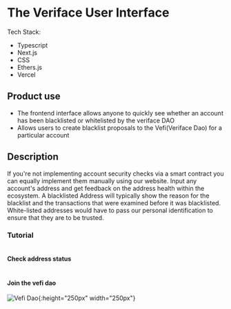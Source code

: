 # The Veriface User Interface

Tech Stack:
- Typescript
- Next.js
- CSS
- Ethers.js
- Vercel

## Product use
- The frontend interface allows anyone to quickly see whether an account has been blacklisted
or whitelisted by the veriface DAO
- Allows users to create blacklist proposals to the Vefi(Veriface Dao) for a particular account


## Description 
If you're not implementing account security  checks via a smart contract you can equally implement them manually using our website. Input any account's address and get feedback on the address health within the ecosystem. A blacklisted Address will typically show the reason for the blacklist and the transactions that were examined before it was blacklisted. White-listed addresses would have to pass our personal identification to ensure that they are to be trusted.

### Tutorial
![<img src="https://cdn.discordapp.com/attachments/1041029251165585519/1047496240507662406/Screenshot_72.png" width="190"/>](https://cdn.discordapp.com/attachments/1041029251165585519/1047496240507662406/Screenshot_72.png)

#### Check address status
![<img src="https://media.discordapp.net/attachments/1041029251165585519/1047496239807221800/Screenshot_74.png?width=500" width="190"/>](https://media.discordapp.net/attachments/1041029251165585519/1047496239807221800/Screenshot_74.png?width=1056&height=594)

#### Join the vefi dao
![Vefi Dao](https://user-images.githubusercontent.com/34872543/204822441-81c0e64c-6a86-411a-a44d-b741a68ce275.png){:height="250px" width="250px"} 
